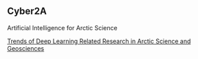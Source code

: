 ## Cyber2A  

Artificial Intelligence for Arctic Science

[Trends of Deep Learning Related Research in Arctic Science and Geosciences](https://github.com/sa9us/Cyber2A/blob/main/Trends%20of%20Deep%20Learning%20Related%20Research%20in%20Arctic%20Science%20and%20Geosciences.md)
